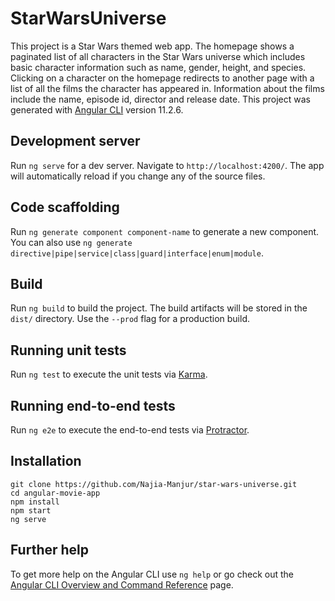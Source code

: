 # StarWarsUniverse


This project is a Star Wars themed web app. The homepage shows a paginated list of all characters in the Star Wars universe which includes basic character information such as name, gender, height, and species. Clicking on a character on the homepage redirects to another page with a list of all the films the character has appeared in. Information about the films include the name, episode id, director and release date.
This project was generated with [Angular CLI](https://github.com/angular/angular-cli) version 11.2.6.

## Development server

Run `ng serve` for a dev server. Navigate to `http://localhost:4200/`. The app will automatically reload if you change any of the source files.

## Code scaffolding

Run `ng generate component component-name` to generate a new component. You can also use `ng generate directive|pipe|service|class|guard|interface|enum|module`.

## Build

Run `ng build` to build the project. The build artifacts will be stored in the `dist/` directory. Use the `--prod` flag for a production build.

## Running unit tests

Run `ng test` to execute the unit tests via [Karma](https://karma-runner.github.io).

## Running end-to-end tests

Run `ng e2e` to execute the end-to-end tests via [Protractor](http://www.protractortest.org/).

## Installation

```
git clone https://github.com/Najia-Manjur/star-wars-universe.git
cd angular-movie-app
npm install
npm start
ng serve
```

## Further help

To get more help on the Angular CLI use `ng help` or go check out the [Angular CLI Overview and Command Reference](https://angular.io/cli) page.
